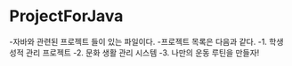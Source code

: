 # ProjectForJava
-자바와 관련된 프로젝트 들이 있는 파일이다.
-프로젝트 목록은 다음과 같다.
-1. 학생 성적 관리 프로젝트
-2. 문화 생활 관리 시스템
-3. 나만의 운동 루틴을 만들자!
